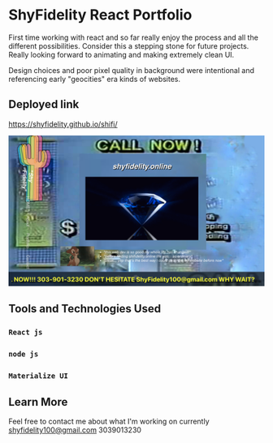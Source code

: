# ShyFidelity React Portfolio 

First time working with react and so far really enjoy the process and all the different possibilities. Consider this a stepping stone for future projects. Really looking forward to animating and making extremely clean UI. 

Design choices and poor pixel quality in background were intentional and referencing early "geocities" era kinds of websites. 
## Deployed link 
 https://shyfidelity.github.io/shifi/ 

 ![Preview](screenshot.png)

## Tools and Technologies Used 

### `React js`

### `node js`

### `Materialize UI`

## Learn More

Feel free to contact me about what I'm working on currently 
shyfidelity100@gmail.com
3039013230
